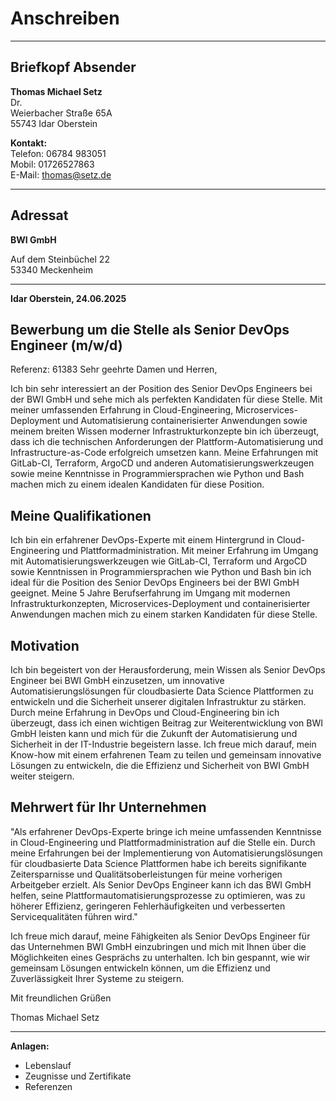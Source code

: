 # Anschreiben

---

## Briefkopf Absender

**Thomas Michael Setz**  
Dr.  
Weierbacher Straße 65A  
55743 Idar Oberstein  

**Kontakt:**  
Telefon: 06784 983051  
Mobil: 01726527863  
E-Mail: thomas@setz.de  
  
  

---

## Adressat

**BWI GmbH**  
  
  
Auf dem Steinbüchel 22  
53340 Meckenheim  

---

**Idar Oberstein, 24.06.2025**

## Bewerbung um die Stelle als Senior DevOps Engineer (m/w/d)
Referenz: 61383
Sehr geehrte Damen und Herren,

Ich bin sehr interessiert an der Position des Senior DevOps Engineers bei der BWI GmbH und sehe mich als perfekten Kandidaten für diese Stelle. Mit meiner umfassenden Erfahrung in Cloud-Engineering, Microservices-Deployment und Automatisierung containerisierter Anwendungen sowie meinem breiten Wissen moderner Infrastrukturkonzepte bin ich überzeugt, dass ich die technischen Anforderungen der Plattform-Automatisierung und Infrastructure-as-Code erfolgreich umsetzen kann. Meine Erfahrungen mit GitLab-CI, Terraform, ArgoCD und anderen Automatisierungswerkzeugen sowie meine Kenntnisse in Programmiersprachen wie Python und Bash machen mich zu einem idealen Kandidaten für diese Position.

## Meine Qualifikationen

Ich bin ein erfahrener DevOps-Experte mit einem Hintergrund in Cloud-Engineering und Plattformadministration. Mit meiner Erfahrung im Umgang mit Automatisierungswerkzeugen wie GitLab-CI, Terraform und ArgoCD sowie Kenntnissen in Programmiersprachen wie Python und Bash bin ich ideal für die Position des Senior DevOps Engineers bei der BWI GmbH geeignet. Meine 5 Jahre Berufserfahrung im Umgang mit modernen Infrastrukturkonzepten, Microservices-Deployment und containerisierter Anwendungen machen mich zu einem starken Kandidaten für diese Stelle.

## Motivation

Ich bin begeistert von der Herausforderung, mein Wissen als Senior DevOps Engineer bei BWI GmbH einzusetzen, um innovative Automatisierungslösungen für cloudbasierte Data Science Plattformen zu entwickeln und die Sicherheit unserer digitalen Infrastruktur zu stärken. Durch meine Erfahrung in DevOps und Cloud-Engineering bin ich überzeugt, dass ich einen wichtigen Beitrag zur Weiterentwicklung von BWI GmbH leisten kann und mich für die Zukunft der Automatisierung und Sicherheit in der IT-Industrie begeistern lasse. Ich freue mich darauf, mein Know-how mit einem erfahrenen Team zu teilen und gemeinsam innovative Lösungen zu entwickeln, die die Effizienz und Sicherheit von BWI GmbH weiter steigern.

## Mehrwert für Ihr Unternehmen

"Als erfahrener DevOps-Experte bringe ich meine umfassenden Kenntnisse in Cloud-Engineering und Plattformadministration auf die Stelle ein. Durch meine Erfahrungen bei der Implementierung von Automatisierungslösungen für cloudbasierte Data Science Plattformen habe ich bereits signifikante Zeitersparnisse und Qualitätsoberleistungen für meine vorherigen Arbeitgeber erzielt. Als Senior DevOps Engineer kann ich das BWI GmbH helfen, seine Plattformautomatisierungsprozesse zu optimieren, was zu höherer Effizienz, geringeren Fehlerhäufigkeiten und verbesserten Servicequalitäten führen wird."

Ich freue mich darauf, meine Fähigkeiten als Senior DevOps Engineer für das Unternehmen BWI GmbH einzubringen und mich mit Ihnen über die Möglichkeiten eines Gesprächs zu unterhalten. Ich bin gespannt, wie wir gemeinsam Lösungen entwickeln können, um die Effizienz und Zuverlässigkeit Ihrer Systeme zu steigern.

Mit freundlichen Grüßen

Thomas Michael Setz

---

**Anlagen:**
- Lebenslauf
- Zeugnisse und Zertifikate
- Referenzen